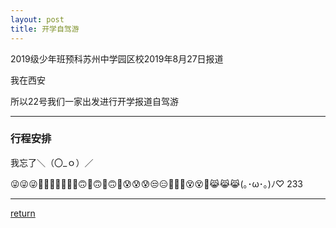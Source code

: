 ```yaml
---
layout: post
title: 开学自驾游
---
```

2019级少年班预科苏州中学园区校2019年8月27日报道

我在西安

所以22号我们一家出发进行开学报道自驾游

******
### 行程安排

我忘了＼（〇_ｏ）／

😜😜😜🤪🤪🤣🤪🤣🤪🙂🙃🙂🙃🙂🙃🙂😰😰😰😒😑🤐🤐🤐😵😵🤕😹😹😹(｡･ω･｡)ﾉ♡
233

***
[return](https://www.tsinghuamakerxian.cn/)
